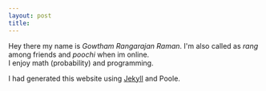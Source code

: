 ```yaml
---
layout: post
title: 
---
```


Hey there my name is *Gowtham Rangarajan Raman*. I'm also called as *rang* among friends and *poochi* when im online. <br>
I enjoy math (probability) and programming.

I had generated this website using [Jekyll](http://jekyllrb.com) and Poole. 




